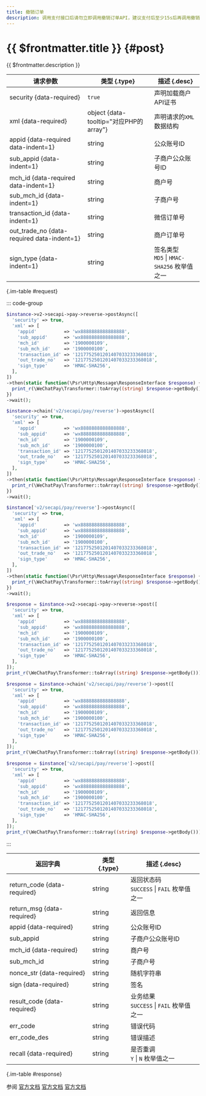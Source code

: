 ```yaml
---
title: 撤销订单
description: 调用支付接口后请勿立即调用撤销订单API，建议支付后至少15s后再调用撤销订单接口。
---
```


# {{ $frontmatter.title }} {#post}

{{ $frontmatter.description }}

| 请求参数 | 类型 {.type} | 描述 {.desc}
| --- | --- | ---
| security {data-required} | `true` | 声明加载商户API证书
| xml {data-required} | object {data-tooltip="对应PHP的array"} | 声明请求的`XML`数据结构
| appid {data-required data-indent=1} | string | 公众账号ID
| sub_appid {data-indent=1} | string | 子商户公众账号ID
| mch_id {data-required data-indent=1} | string | 商户号
| sub_mch_id {data-indent=1} | string | 子商户号
| transaction_id {data-indent=1} | string | 微信订单号
| out_trade_no {data-required data-indent=1} | string | 商户订单号
| sign_type {data-indent=1} | string | 签名类型<br/>`MD5` \| `HMAC-SHA256` 枚举值之一

{.im-table #request}

::: code-group

```php [异步纯链式]
$instance->v2->secapi->pay->reverse->postAsync([
  'security' => true,
  'xml' => [
    'appid'          => 'wx8888888888888888',
    'sub_appid'      => 'wx8888888888888888',
    'mch_id'         => '1900000109',
    'sub_mch_id'     => '1900000100',
    'transaction_id' => '1217752501201407033233368018',
    'out_trade_no'   => '1217752501201407033233368018',
    'sign_type'      => 'HMAC-SHA256',
  ],
])
->then(static function(\Psr\Http\Message\ResponseInterface $response) {
  print_r(\WeChatPay\Transformer::toArray((string) $response->getBody()));
})
->wait();
```

```php [异步声明式]
$instance->chain('v2/secapi/pay/reverse')->postAsync([
  'security' => true,
  'xml' => [
    'appid'          => 'wx8888888888888888',
    'sub_appid'      => 'wx8888888888888888',
    'mch_id'         => '1900000109',
    'sub_mch_id'     => '1900000100',
    'transaction_id' => '1217752501201407033233368018',
    'out_trade_no'   => '1217752501201407033233368018',
    'sign_type'      => 'HMAC-SHA256',
  ],
])
->then(static function(\Psr\Http\Message\ResponseInterface $response) {
  print_r(\WeChatPay\Transformer::toArray((string) $response->getBody()));
})
->wait();
```

```php [异步属性式]
$instance['v2/secapi/pay/reverse']->postAsync([
  'security' => true,
  'xml' => [
    'appid'          => 'wx8888888888888888',
    'sub_appid'      => 'wx8888888888888888',
    'mch_id'         => '1900000109',
    'sub_mch_id'     => '1900000100',
    'transaction_id' => '1217752501201407033233368018',
    'out_trade_no'   => '1217752501201407033233368018',
    'sign_type'      => 'HMAC-SHA256',
  ],
])
->then(static function(\Psr\Http\Message\ResponseInterface $response) {
  print_r(\WeChatPay\Transformer::toArray((string) $response->getBody()));
})
->wait();
```

```php [同步纯链式]
$response = $instance->v2->secapi->pay->reverse->post([
  'security' => true,
  'xml' => [
    'appid'          => 'wx8888888888888888',
    'sub_appid'      => 'wx8888888888888888',
    'mch_id'         => '1900000109',
    'sub_mch_id'     => '1900000100',
    'transaction_id' => '1217752501201407033233368018',
    'out_trade_no'   => '1217752501201407033233368018',
    'sign_type'      => 'HMAC-SHA256',
  ],
]);
print_r(\WeChatPay\Transformer::toArray((string) $response->getBody()));
```

```php [同步声明式]
$response = $instance->chain('v2/secapi/pay/reverse')->post([
  'security' => true,
  'xml' => [
    'appid'          => 'wx8888888888888888',
    'sub_appid'      => 'wx8888888888888888',
    'mch_id'         => '1900000109',
    'sub_mch_id'     => '1900000100',
    'transaction_id' => '1217752501201407033233368018',
    'out_trade_no'   => '1217752501201407033233368018',
    'sign_type'      => 'HMAC-SHA256',
  ],
]);
print_r(\WeChatPay\Transformer::toArray((string) $response->getBody()));
```

```php [同步属性式]
$response = $instance['v2/secapi/pay/reverse']->post([
  'security' => true,
  'xml' => [
    'appid'          => 'wx8888888888888888',
    'sub_appid'      => 'wx8888888888888888',
    'mch_id'         => '1900000109',
    'sub_mch_id'     => '1900000100',
    'transaction_id' => '1217752501201407033233368018',
    'out_trade_no'   => '1217752501201407033233368018',
    'sign_type'      => 'HMAC-SHA256',
  ],
]);
print_r(\WeChatPay\Transformer::toArray((string) $response->getBody()));
```

:::

| 返回字典 | 类型 {.type} | 描述 {.desc}
| --- | --- | ---
| return_code {data-required} | string | 返回状态码<br/>`SUCCESS` \| `FAIL` 枚举值之一
| return_msg {data-required} | string | 返回信息
| appid {data-required} | string | 公众账号ID
| sub_appid | string | 子商户公众账号ID
| mch_id {data-required} | string | 商户号
| sub_mch_id | string | 子商户号
| nonce_str {data-required} | string | 随机字符串
| sign {data-required} | string | 签名
| result_code {data-required} | string | 业务结果<br/>`SUCCESS` \| `FAIL` 枚举值之一
| err_code | string | 错误代码
| err_code_des | string | 错误描述
| recall {data-required} | string | 是否重调<br/>`Y` \| `N` 枚举值之一

{.im-table #response}

参阅 [官方文档](https://pay.weixin.qq.com/doc/v2/merchant/4011937361) [官方文档](https://pay.weixin.qq.com/doc/v2/partner/4012218602) [官方文档](https://pay.weixin.qq.com/doc/global/v2/zh/4013634900)
